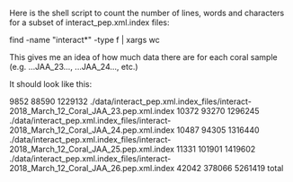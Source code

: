 Here is the shell script to count the number of lines, words and characters for a subset of interact_pep.xml.index files:

find -name "interact*" -type f | xargs wc

This gives me an idea of how much data there are for each coral sample (e.g. ...JAA_23..., ...JAA_24..., etc.)

It should look like this:

   9852   88590 1229132 ./data/interact_pep.xml.index_files/interact-2018_March_12_Coral_JAA_23.pep.xml.index
  10372   93270 1296245 ./data/interact_pep.xml.index_files/interact-2018_March_12_Coral_JAA_24.pep.xml.index
  10487   94305 1316440 ./data/interact_pep.xml.index_files/interact-2018_March_12_Coral_JAA_25.pep.xml.index
  11331  101901 1419602 ./data/interact_pep.xml.index_files/interact-2018_March_12_Coral_JAA_26.pep.xml.index
  42042  378066 5261419 total
